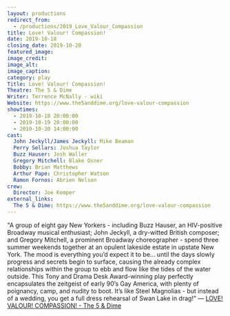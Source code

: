 ```yaml
---
layout: productions
redirect_from:
  - /productions/2019_Love_Valour_Compassion
title: Love! Valour! Compassion!
date: 2019-10-18
closing_date: 2019-10-20
featured_image: 
image_credit: 
image_alt:
image_caption:
category: play
Title: Love! Valour! Compassion!
Theatre: The 5 & Dime
Writer: Terrence McNally - wiki
Website: https://www.the5anddime.org/love-valour-compassion
showtimes: 
  - 2019-10-18 20:00:00
  - 2019-10-19 20:00:00
  - 2019-10-20 14:00:00
cast:
  John Jeckyll/James Jeckyll: Mike Beaman
  Perry Sellars: Joshua Taylor
  Buzz Hauser: Josh Waller
  Gregory Mitchell: Blake Osner
  Bobby: Brian Matthews
  Arthur Pape: Christopher Watson
  Ramon Fornos: Abrien Nelson
crew:
  Director: Joe Kemper
external_links:
  The 5 & Dime: https://www.the5anddime.org/love-valour-compassion
---
```

"A group of eight gay New Yorkers - including Buzz Hauser, an HIV-positive Broadway musical enthusiast; John Jeckyll, a dry-witted British composer; and Gregory Mitchell, a prominent Broadway choreographer - spend three summer weekends together at an opulent lakeside estate in upstate New York. The mood is everything you’d expect it to be... until the days slowly progress and secrets begin to surface, causing the already complex relationships within the group to ebb and flow like the tides of the water outside. This Tony and Drama Desk Award-winning play perfectly encapsulates the zeitgeist of early 90’s Gay America, with plenty of poignancy, camp, and nudity to boot. It’s like Steel Magnolias - but instead of a wedding, you get a full dress rehearsal of Swan Lake in drag!" — [LOVE! VALOUR! COMPASSION! - The 5 & Dime](https://www.the5anddime.org/love-valour-compassion)
